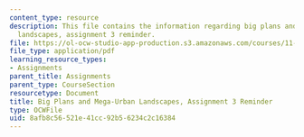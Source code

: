 ```yaml
---
content_type: resource
description: This file contains the information regarding big plans and mega-urban
  landscapes, assignment 3 reminder.
file: https://ol-ocw-studio-app-production.s3.amazonaws.com/courses/11-123-big-plans-and-mega-urban-landscapes-spring-2014/8afb8c56521e41cc92b56234c2c16384_MIT11_123S14_assign3_REMI.pdf
file_type: application/pdf
learning_resource_types:
- Assignments
parent_title: Assignments
parent_type: CourseSection
resourcetype: Document
title: Big Plans and Mega-Urban Landscapes, Assignment 3 Reminder
type: OCWFile
uid: 8afb8c56-521e-41cc-92b5-6234c2c16384
---
```

